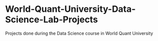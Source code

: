 # World-Quant-University-Data-Science-Lab-Projects
Projects done during the Data Science course in World Quant University
